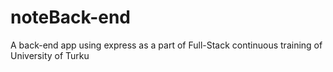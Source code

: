 # noteBack-end
A back-end app using express as a part of Full-Stack continuous training of University of Turku
